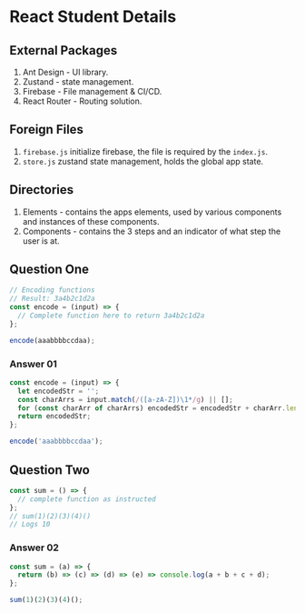 # React Student Details

## External Packages

1. Ant Design - UI library.
2. Zustand - state management.
3. Firebase - File management & CI/CD.
4. React Router - Routing solution.

## Foreign Files

1. `firebase.js` initialize firebase, the file is required by the `index.js`.
2. `store.js` zustand state management, holds the global app state.

## Directories

1. Elements - contains the apps elements, used by various components and instances of these components.
2. Components - contains the 3 steps and an indicator of what step the user is at.

## Question One

```javascript
// Encoding functions
// Result: 3a4b2c1d2a
const encode = (input) => {
  // Complete function here to return 3a4b2c1d2a
};

encode(aaabbbbccdaa);
```

### Answer 01

```Javascript
const encode = (input) => {
  let encodedStr = '';
  const charArrs = input.match(/([a-zA-Z])\1*/g) || [];
  for (const charArr of charArrs) encodedStr = encodedStr + charArr.length + charArr.charAt(0);
  return encodedStr;
};

encode('aaabbbbccdaa');
```

## Question Two

```javascript
const sum = () => {
  // complete function as instructed
};
// sum(1)(2)(3)(4)()
// Logs 10
```

### Answer 02

```javascript
const sum = (a) => {
  return (b) => (c) => (d) => (e) => console.log(a + b + c + d);
};

sum(1)(2)(3)(4)();
```

